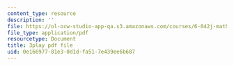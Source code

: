 ```yaml
---
content_type: resource
description: ''
file: https://ol-ocw-studio-app-qa.s3.amazonaws.com/courses/6-042j-mathematics-for-computer-science-spring-2015/0e16697781e30d1dfa517e439ee6b687_mqoDXWrSais.pdf
file_type: application/pdf
resourcetype: Document
title: 3play pdf file
uid: 0e166977-81e3-0d1d-fa51-7e439ee6b687
---
```

